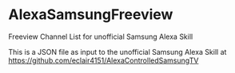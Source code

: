 # AlexaSamsungFreeview
Freeview Channel List for unofficial Samsung Alexa Skill

This is a JSON file as input to the unofficial Samsung Alexa Skill at https://github.com/eclair4151/AlexaControlledSamsungTV 

